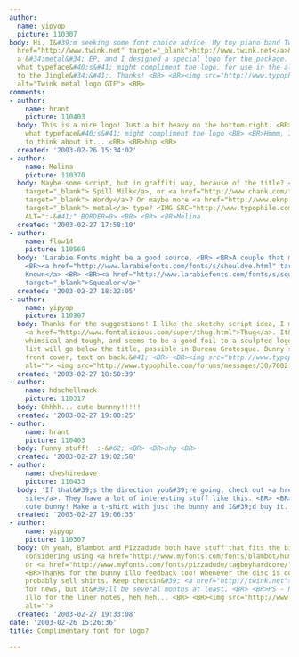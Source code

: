 ```yaml
---
author:
  name: yipyop
  picture: 110307
body: Hi, I&#39;m seeking some font choice advice. My toy piano band Twink &#40;<a
  href="http://www.twink.net" target="_blank">http://www.twink.net</a>&#41; is releasing
  a &#34;metal&#34; EP, and I designed a special logo for the package. I&#39;m wondering
  what typeface&#40;s&#41; might compliment the logo, for use in the album title &#40;&#34;Welcome
  to the Jingle&#34;&#41;. Thanks! <BR> <BR><img src="http://www.typophile.com/forums/messages/30/6964.gif"
  alt="Twink metal logo GIF"> <BR>
comments:
- author:
    name: hrant
    picture: 110403
  body: This is a nice logo! Just a bit heavy on the bottom-right. <BR> <BR>&#62;
    what typeface&#40;s&#41; might compliment the logo <BR> <BR>Hmmm, I&#39;ll have
    to think about it... <BR> <BR>hhp <BR>
  created: '2003-02-26 15:34:02'
- author:
    name: Melina
    picture: 110370
  body: Maybe some script, but in graffiti way, because of the title? <a href="http://www.identifont.com/show?1S6"
    target="_blank"> Spill Milk</a>, or <a href="http://www.chank.com/font_detail.php?sku=5035"
    target="_blank"> Wordy</a>? Or maybe more <a href="http://www.eknp.com/php/fd.php?f=luxembourg"
    target="_blank"> metal</a> type? <IMG SRC="http://www.typophile.com/forums/clipart/happy.gif"
    ALT=":-&#41;" BORDER=0> <BR> <BR> <BR>Melina
  created: '2003-02-27 17:58:10'
- author:
    name: flow14
    picture: 110569
  body: 'Larabie Fonts might be a good source. <BR> <BR>A couple that might fit: <BR>
    <BR><a href="http://www.larabiefonts.com/fonts/s/shouldve.html" target="_blank">Should&#39;ve
    Known</a> <BR> <BR><a href="http://www.larabiefonts.com/fonts/s/squealer.html"
    target="_blank">Squealer</a>'
  created: '2003-02-27 18:32:05'
- author:
    name: yipyop
    picture: 110307
  body: Thanks for the suggestions! I like the sketchy script idea, I may go with
    <a href="http://www.fontalicious.com/super/thug.html">Thug</a>. It&#39;s simultaneously
    whimsical and tough, and seems to be a good foil to a sculpted logo. &#40;Track
    list will go below the title, possible in Bureau Grotesque. Bunny skull will be
    front cover, text on back.&#41; <BR> <BR><img src="http://www.typophile.com/forums/messages/30/7001.gif"
    alt=""> <img src="http://www.typophile.com/forums/messages/30/7002.gif" alt="">
  created: '2003-02-27 18:50:39'
- author:
    name: hdschellnack
    picture: 110317
  body: Ohhhh... cute bunnny!!!!!
  created: '2003-02-27 19:00:25'
- author:
    name: hrant
    picture: 110403
  body: Funny stuff!  :-&#62; <BR> <BR>hhp <BR>
  created: '2003-02-27 19:02:58'
- author:
    name: cheshiredave
    picture: 110433
  body: 'If that&#39;s the direction you&#39;re going, check out <a href="http://www.blambot.com/menu.html">Blambot&#39;s
    site</a>. They have a lot of interesting stuff like this. <BR> <BR>And I second:
    cute bunny! Make a t-shirt with just the bunny and I&#39;d buy it.'
  created: '2003-02-27 19:06:35'
- author:
    name: yipyop
    picture: 110307
  body: Oh yeah, Blambot and PIzzadude both have stuff that fits the bill. Now I&#39;m
    considering using <a href="http://www.myfonts.com/fonts/blambot/humbucker/">Humbucker</a>
    or <a href="http://www.myfonts.com/fonts/pizzadude/tagboyhardcore/">TagBoy Hardcore</a>.  <BR>
    <BR>Thanks for the bunny illo feedback too! Whenever the disc is done, I&#39;ll
    probably sell shirts. Keep checkin&#39; <a href="http://twink.net">the Twink site</a>
    for news, but it&#39;ll be several months at least. <BR> <BR>PS - here&#39;s the
    illo for the liner notes, heh heh... <BR> <BR><img src="http://www.typophile.com/forums/messages/30/7011.gif"
    alt="">
  created: '2003-02-27 19:33:08'
date: '2003-02-26 15:26:36'
title: Complimentary font for logo?

---
```

